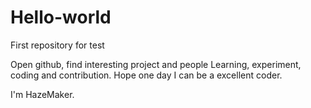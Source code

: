 # Hello-world
First repository for test

Open github, find interesting project and people
Learning, experiment, coding and contribution.
Hope one day I can be a excellent coder.

I'm HazeMaker.

